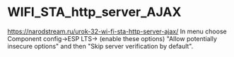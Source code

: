 # WIFI_STA_http_server_AJAX
https://narodstream.ru/urok-32-wi-fi-sta-http-server-ajax/
In menu choose Component config->ESP LTS-> (enable these options) "Allow potentially insecure options" and then "Skip server verification by default". 